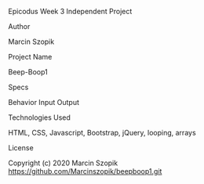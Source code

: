 Epicodus Week 3 Independent Project

Author

Marcin Szopik

Project Name

Beep-Boop1

Specs

Behavior	Input	Output




Technologies Used

HTML, CSS, Javascript, Bootstrap, jQuery, looping, arrays

 
License

Copyright (c) 2020 Marcin Szopik https://github.com/Marcinszopik/beepboop1.git
